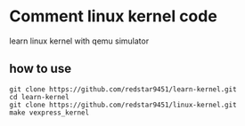 # Comment linux kernel code
learn linux kernel with qemu simulator

## how to use
```
git clone https://github.com/redstar9451/learn-kernel.git
cd learn-kernel
git clone https://github.com/redstar9451/linux-kernel.git
make vexpress_kernel
```
